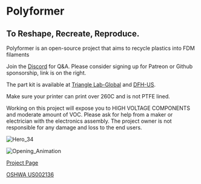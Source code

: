 # Polyformer
## To Reshape, Recreate, Reproduce.

Polyformer is an open-source project that aims to recycle plastics into FDM filaments

Join the [Discord](https://discord.gg/jUtHzhddZZ) for Q&A. Please consider signing up for Patreon or Github sponsorship, link is on the right.

The part kit is available at [Triangle Lab-Global](https://s.click.aliexpress.com/e/_DFp1dtz) and [DFH-US](https://dfh.fm/collections/new-products/products/polyformer-kit-by-reiten966).

Make sure your printer can print over 260C and is not PTFE lined.

Working on this project will expose you to HIGH VOLTAGE COMPONENTS and moderate amount of VOC. Please ask for help from a maker or electrician with the electronics assembly. The project owner is not responsible for any damage and loss to the end users.

![Hero_34](https://user-images.githubusercontent.com/55605342/166126684-d6c5657a-c4c1-4474-a20b-533af1ea221a.jpg)

![Opening_Animation](https://user-images.githubusercontent.com/55605342/166126930-5d5abba3-b2b6-4b1d-a24c-88fefb967e6e.gif)




[Project Page](http://www.reiten.design/polyformer)

[OSHWA US002136](https://certification.oshwa.org/us002136.html)
